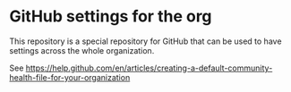 # GitHub settings for the org

This repository is a special repository for GitHub that can be used to have
settings across the whole organization.

See https://help.github.com/en/articles/creating-a-default-community-health-file-for-your-organization
